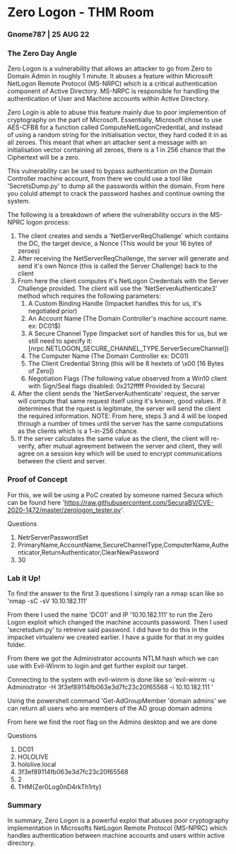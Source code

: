 # Zero Logon - THM Room

### Gnome787 | 25 AUG 22

### The Zero Day Angle

Zero Logon is a vulnerability that allows an attacker to go from Zero to Domain Admin in roughly 1 minute. It abuses a feature within Microsoft NetLogon Remote Protocol (MS-NRPC) which is a critical authentication component of Active Directory. MS-NRPC is responsible for handling the authentication of User and Machine accounts within Active Directory. 

Zero Login is able to abuse this feature mainly due to poor implemention of cryptography on the part of Microsoft. Essentially, Microsoft chose to use AES-CFB8 for a function called ComputeNetLogonCredential, and instead of using a random string for the initialisation vector, they hard coded it in as all zeroes. This meant that when an attacker sent a message with an initialisation vector containing all zeroes, there is a 1 in 256 chance that the Ciphertext will be a zero. 

This vulnerability can be used to bypass authentication on the Domain Controller machine account, from there we could use a tool like 'SecretsDump.py' to dump all the passwords within the domain. From here you coluld attempt to crack the password hashes and continue owning the system.

The following is a breakdown of where the vulnerability occurs in the MS-NPRC logon process:
1. The client creates and sends a 'NetServerReqChallenge' which contains the DC, the target device, a Nonce (This would be your 16 bytes of zeroes)
2. After receiving the NetServerReqChallenge, the server will generate and send it's own Nonce (this is called the Server Challenge) back to the client
3. From here the client computes it's NetLogon Credentials with the Server Challenge provided. The client will use the 'NetServerAuthenticate3' method which requires the following parameters:
	1. A Custom Binding Handle (Impacket handles this for us, it's negotiated prior)
	2. An Account Name (The Domain Controller's machine account name. ex: DC01$)
	3. A Secure Channel Type (Impacket sort of handles this for us, but we still need to specify it: [nrpc.NETLOGON_SECURE_CHANNEL_TYPE.ServerSecureChannel])
	4. The Computer Name (The Domain Controller ex: DC01)
	5. The Client Credential String (this will be 8 hextets of \x00 [16 Bytes of Zero])  
	6. Negotiation Flags (The following value observed from a Win10 client with Sign/Seal flags disabled: 0x212fffff Provided by Secura)
4. After the client sends the 'NetServerAuthenticate' request, the server will compute that same request itself using it's known, good values. If it determines that the rquest is legitimate, the server will send the client the required information.
NOTE: From here, steps 3 and 4 will be looped through a number of times until the server has the same computations as the clients which is a 1-in-256 chance.
5. If the server calculates the same value as the client, the client will re-verify, after mutual agreement between the server and client, they will agree on a session key which will be used to encrypt communications between the client and server.

### Proof of Concept

For this, we will be using a PoC created by someone named Secura which can be found here 'https://raw.githubusercontent.com/SecuraBV/CVE-2020-1472/master/zerologon_tester.py'.

Questions
1. NetrServerPasswordSet
2. PrimaryName,AccountName,SecureChannelType,ComputerName,Authenticator,ReturnAuthenticator,ClearNewPassword
3. 30

### Lab it Up!

To find the answer to the first 3 questions I simply ran a nmap scan like so 'nmap -sC -sV 10.10.182.111'

From there I used the name 'DC01' and IP '10.10.182.111' to run the Zero Logon exploit which changed the machine accounts password. Then I used 'secretsdum.py' to retreive said password. I did have to do this in the impacket virtualenv we created earlier. I have a guide for that in my guides folder.

From there we got the Administrator accounts NTLM hash which we can use with Evil-Winrm to login and get further exploit our target. 

Connecting to the system with evil-winrm is done like so 'evil-winrm -u Administrator -H 3f3ef89114fb063e3d7fc23c20f65568 -i 10.10.182.111 '

Using the powershell command 'Get-AdGroupMember 'domain admins' we can return all users who are members of the AD group domain admins 

From here we find the root flag on the Admins desktop and we are done

Questions
1. DC01
2. HOLOLIVE
3. hololive.local
4. 3f3ef89114fb063e3d7fc23c20f65568
5. 2
6. THM{Zer0Log0nD4rkTh1rty}


### Summary

In summary, Zero Logon is a powerful exploi that abuses poor cryptography implementation in Microsofts NetLogon Remote Protocol (MS-NPRC) which handles authentication between machine accounts and users within active directory.
